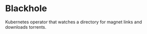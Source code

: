 Blackhole
=========

Kubernetes operator that watches a directory for magnet links and downloads torrents.
